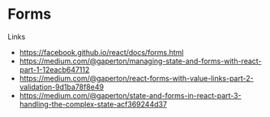 # Forms

Links

* https://facebook.github.io/react/docs/forms.html
* https://medium.com/@gaperton/managing-state-and-forms-with-react-part-1-12eacb647112
* https://medium.com/@gaperton/react-forms-with-value-links-part-2-validation-9d1ba78f8e49
* https://medium.com/@gaperton/state-and-forms-in-react-part-3-handling-the-complex-state-acf369244d37
